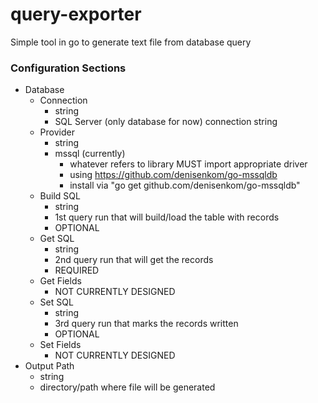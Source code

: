 # query-exporter
Simple tool in go to generate text file from database query

### Configuration Sections
* Database
  * Connection
    * string
    * SQL Server (only database for now) connection string
  * Provider
    * string
    * mssql (currently)
      * whatever refers to library MUST import appropriate driver
      * using https://github.com/denisenkom/go-mssqldb
      * install via "go get github.com/denisenkom/go-mssqldb"
  * Build SQL
    * string
    * 1st query run that will build/load the table with records
    * OPTIONAL
  * Get SQL
    * string
    * 2nd query run that will get the records
    * REQUIRED
  * Get Fields
    * NOT CURRENTLY DESIGNED
  * Set SQL
    * string
    * 3rd query run that marks the records written
    * OPTIONAL
  * Set Fields
    * NOT CURRENTLY DESIGNED
* Output Path
  * string
  * directory/path where file will be generated
